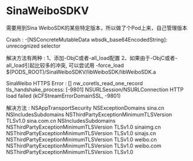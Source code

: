 # SinaWeiboSDKV
需要用到Sina WeiboSDK的某些特定版本，所以做了个Pod上来，自己管理版本

Crash : -[NSConcreteMutableData wbsdk_base64EncodedString]: unrecognized selector

解决方法有两种 :
1、添加-ObjC或者-all_load配置
2、如果由于-ObjC或者-all_load引起比较多的冲突, 可以尝试用 -force_load $(PODS_ROOT)/SinaWeiboSDKV/libWeiboSDK/libWeiboSDK.a


SinaWeibo HTTPS Error :
[] nw_coretls_read_one_record tls_handshake_process: [-9801]
NSURLSession/NSURLConnection HTTP load failed (kCFStreamErrorDomainSSL, -9801)

解决方法 :
	<key>NSAppTransportSecurity</key>
	<dict>
		<key>NSExceptionDomains</key>
		<dict>
			<key>sina.cn</key>
			<dict>
				<key>NSIncludesSubdomains</key>
				<true/>
				<key>NSThirdPartyExceptionMinimumTLSVersion</key>
				<string>TLSv1.0</string>
			</dict>
			<key>sina.com.cn</key>
			<dict>
				<key>NSIncludesSubdomains</key>
				<true/>
				<key>NSThirdPartyExceptionMinimumTLSVersion</key>
				<string>TLSv1.0</string>
			</dict>
			<key>sinaimg.cn</key>
			<dict>
				<key>NSThirdPartyExceptionMinimumTLSVersion</key>
				<string>TLSv1.0</string>
			</dict>
			<key>sinajs.cn</key>
			<dict>
				<key>NSThirdPartyExceptionMinimumTLSVersion</key>
				<string>TLSv1.0</string>
			</dict>
			<key>weibo.cn</key>
			<dict>
				<key>NSThirdPartyExceptionMinimumTLSVersion</key>
				<string>TLSv1.0</string>
			</dict>
			<key>weibo.com</key>
			<dict>
				<key>NSThirdPartyExceptionMinimumTLSVersion</key>
				<string>TLSv1.0</string>
			</dict>
		</dict>
	</dict>

